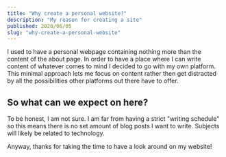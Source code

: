 ```yaml
---
title: "Why create a personal website?"
description: "My reason for creating a site"
published: 2020/06/05
slug: "why-create-a-personal-website"
---
```


I used to have a personal webpage containing nothing more than the content of the about page. In order to have a place where I can write content of whatever comes to mind I decided to go with my own platform. This minimal approach lets me focus on content rather then get distracted by all the possibilities other platforms out there have to offer.

## So what can we expect on here?

To be honest, I am not sure. I am far from having a strict "writing schedule" so this means there is no set amount of blog posts I want to write. Subjects will likely be related to technology.

Anyway, thanks for taking the time to have a look around on my website!
